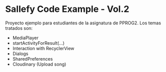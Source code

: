 # Sallefy Code Example - Vol.2
Proyecto ejemplo para estudiantes de la asignatura de PPROG2.
Los temas tratados son:
* MediaPlayer
* startActivityForResult(...)
* Interaction with RecyclerView
* Dialogs
* SharedPreferences
* Cloudinary (Upload song)
